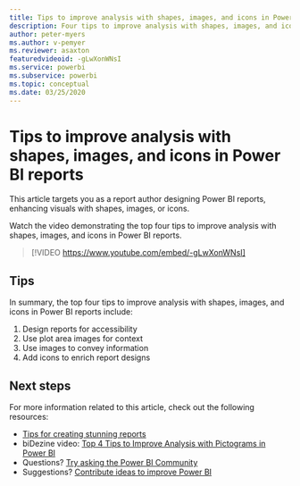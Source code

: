 ```yaml
---
title: Tips to improve analysis with shapes, images, and icons in Power BI reports
description: Four tips to improve analysis with shapes, images, and icons in Power BI report visuals, in Power BI Desktop or the Power BI service.
author: peter-myers
ms.author: v-pemyer
ms.reviewer: asaxton
featuredvideoid: -gLwXonWNsI
ms.service: powerbi
ms.subservice: powerbi
ms.topic: conceptual
ms.date: 03/25/2020
---
```


# Tips to improve analysis with shapes, images, and icons in Power BI reports

This article targets you as a report author designing Power BI reports, enhancing visuals with shapes, images, or icons.

Watch the video demonstrating the top four tips to improve analysis with shapes, images, and icons in Power BI reports.

> [!VIDEO https://www.youtube.com/embed/-gLwXonWNsI]

## Tips

In summary, the top four tips to improve analysis with shapes, images, and icons in Power BI reports include:

1. Design reports for accessibility
1. Use plot area images for context
1. Use images to convey information
1. Add icons to enrich report designs

## Next steps

For more information related to this article, check out the following resources:

- [Tips for creating stunning reports](../create-reports/desktop-tips-and-tricks-for-creating-reports.md)
- biDezine video: [Top 4 Tips to Improve Analysis with Pictograms in Power BI](https://www.youtube.com/watch?v=-gLwXonWNsI)
- Questions? [Try asking the Power BI Community](https://community.powerbi.com/)
- Suggestions? [Contribute ideas to improve Power BI](https://ideas.powerbi.com/)

